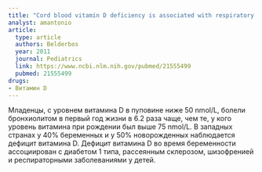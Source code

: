 ```yaml
---
title: "Cord blood vitamin D deficiency is associated with respiratory syncytial virus bronchiolitis"
analyst: amantonio
article:
  type: article
  authors: Belderbos
  year: 2011
  journal: Pediatrics
  link: https://www.ncbi.nlm.nih.gov/pubmed/21555499
  pubmed: 21555499
drugs:
- Витамин D
---
```


Младенцы, с уровнем витамина D в пуповине ниже 50 nmol/L, болели бронхиолитом в первый год жизни в 6.2 раза чаще, чем те, у кого уровень витамина при рождении был выше 75 nmol/L.
В западных странах у 40% беременных и у 50% новорожденных наблюдается дефицит витамина D.
Дефицит витамина D во время беременности ассоциирован с диабетом 1 типа, рассеянным склерозом, шизофренией и респираторными заболеваниями у детей.

